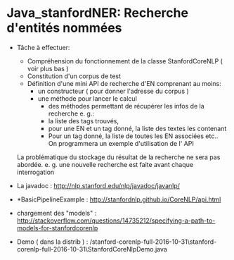 # Java_stanfordNER: Recherche d'entités nommées   

- Tâche à effectuer: 
     - Compréhension du fonctionnement de la classe StanfordCoreNLP ( voir plus bas )
     - Constitution d'un corpus de test
     - Définition d'une mini  API de recherche d'EN comprenant au moins:
        - un constructeur ( pour donner l'adresse du corpus )
        - une méthode pour lancer le calcul
            * des méthodes permettant de récupérer les infos de la recherche e. g.:
            * la liste des tags trouvés, 
            * pour une EN et un tag donné, la liste des textes les contenant
            * Pour un tag donné, la liste de toutes les EN associées
        etc..
    On programmera un exemple d'utilisation de l' API 
    
    
    La problématique du stockage du résultat de la recherche ne sera pas abordée.
    e. g. une nouvelle recherche est faite avant chaque interrogation


- La javadoc : http://nlp.stanford.edu/nlp/javadoc/javanlp/
- *BasicPipelineExample : http://stanfordnlp.github.io/CoreNLP/api.html
- chargement des "models" : http://stackoverflow.com/questions/14735212/specifying-a-path-to-models-for-stanfordcorenlp
- Demo ( dans la distrib ) : <yourdistrib>/stanford-corenlp-full-2016-10-31\stanford-corenlp-full-2016-10-31\StanfordCoreNlpDemo.java
